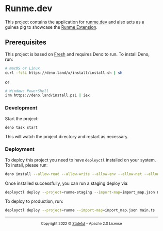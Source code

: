 # Runme.dev

This project contains the application for [runme.dev](https://runme.dev) and also acts as a guinea pig to showcase the [Runme Extension](https://marketplace.visualstudio.com/items?itemName=stateful.runme).

## Prerequisites

This project is based on [Fresh](https://fresh.deno.dev/) and requires Deno to run. To install Deno, run:

```sh
# macOS or Linux
curl -fsSL https://deno.land/x/install/install.sh | sh
```

or

```sh
# Windows PowerShell
irm https://deno.land/install.ps1 | iex
```

### Development

Start the project:

```sh
deno task start
```

This will watch the project directory and restart as necessary.

### Deployment

To deploy this project you need to have `deployctl` installed on your system. To install, please run:

```sh
deno install --allow-read --allow-write --allow-env --allow-net --allow-run --no-check -r -f https://deno.land/x/deploy/deployctl.ts
```

Once installed successfully, you can run a staging deploy via:

```sh
deployctl deploy --project=runme-staging --import-map=import_map.json main.ts
```

To deploy to production, run:

```sh
deployctl deploy --project=runme --import-map=import_map.json main.ts
```

---

<p align="center"><small>Copyright 2022 © <a href="http://stateful.com/">Stateful</a> – Apache 2.0 License</small></p>
